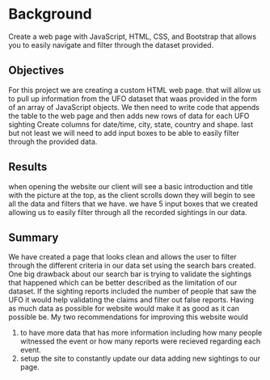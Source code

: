 # Background
Create a web page with JavaScript, HTML, CSS, and Bootstrap that allows you to easily navigate and filter through the dataset provided.

## Objectives
For this project we are creating a custom HTML web page. that will allow us to pull up information from the UFO dataset that waas provided in the form of an array of JavaScript objects. We then need to write code that appends the table to the web page and then adds new rows of data for each UFO sighting
Create columns for date/time, city, state, country and shape.
last but not least we will need to add input boxes to be able to easily filter through the provided data.

## Results
when opening the website our client will see a basic introduction and title with the picture at the top, as the client scrolls down they will begin to see all the data and filters that we have. we have 5 input boxes that we created allowing us to easily filter through all the recorded sightings in our data.

## Summary 
We have created a page that looks clean and allows the user to filter through the different criteria in our data set using the search bars created. One big drawback about our search bar is trying to validate the sightings that happened which can be better described as the limitation of our dataset. If the sighting reports included the number of people that saw the UFO it would help validating the claims and filter out false reports. Having as much data as possible for website would make it as good as it can possible be. My two recommendations for improving this website would 
1. to have more data that has more information including how many people witnessed the event or how many reports were recieved regarding each event.
3. setup the site to constantly update our data adding new sightings to our page.
